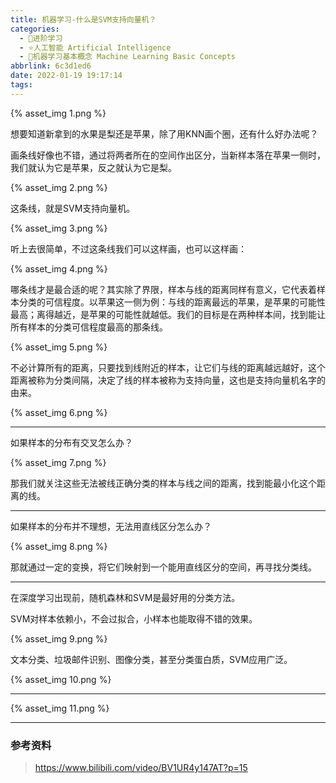 ```yaml
---
title: 机器学习-什么是SVM支持向量机？
categories:
  - 🌙进阶学习
  - ⭐人工智能 Artificial Intelligence
  - 💫机器学习基本概念 Machine Learning Basic Concepts
abbrlink: 6c3d1ed6
date: 2022-01-19 19:17:14
tags:
---
```


{% asset_img 1.png %}

想要知道新拿到的水果是梨还是苹果，除了用KNN画个圈，还有什么好办法呢？

<!--more-->

画条线好像也不错，通过将两者所在的空间作出区分，当新样本落在苹果一侧时，我们就认为它是苹果，反之就认为它是梨。

{% asset_img 2.png %}

这条线，就是SVM支持向量机。

{% asset_img 3.png %}

听上去很简单，不过这条线我们可以这样画，也可以这样画：

{% asset_img 4.png %}

哪条线才是最合适的呢？其实除了界限，样本与线的距离同样有意义，它代表着样本分类的可信程度。以苹果这一侧为例：与线的距离最远的苹果，是苹果的可能性最高；离得越近，是苹果的可能性就越低。我们的目标是在两种样本间，找到能让所有样本的分类可信程度最高的那条线。

{% asset_img 5.png %}

不必计算所有的距离，只要找到线附近的样本，让它们与线的距离越远越好，这个距离被称为分类间隔，决定了线的样本被称为支持向量，这也是支持向量机名字的由来。

{% asset_img 6.png %}

***

如果样本的分布有交叉怎么办？

{% asset_img 7.png %}

那我们就关注这些无法被线正确分类的样本与线之间的距离，找到能最小化这个距离的线。

***

如果样本的分布并不理想，无法用直线区分怎么办？

{% asset_img 8.png %}

那就通过一定的变换，将它们映射到一个能用直线区分的空间，再寻找分类线。

***

在深度学习出现前，随机森林和SVM是最好用的分类方法。

SVM对样本依赖小，不会过拟合，小样本也能取得不错的效果。

{% asset_img 9.png %}

文本分类、垃圾邮件识别、图像分类，甚至分类蛋白质，SVM应用广泛。

{% asset_img 10.png %}

***

{% asset_img 11.png %}

***

### 参考资料

> <https://www.bilibili.com/video/BV1UR4y147AT?p=15>
